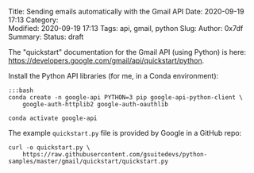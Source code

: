 Title: Sending emails automatically with the Gmail API
Date: 2020-09-19 17:13
Category:  
Modified: 2020-09-19 17:13
Tags: api, gmail, python 
Slug: 
Author: 0x7df
Summary: 
Status: draft

The "quickstart" documentation for the Gmail API (using Python) is here:
<https://developers.google.com/gmail/api/quickstart/python>.

Install the Python API libraries (for me, in a Conda environment):

    :::bash
    conda create -n google-api PYTHON=3 pip google-api-python-client \
        google-auth-httplib2 google-auth-oauthlib

    conda activate google-api

The example `quickstart.py` file is provided by Google in a GitHub repo:

    curl -o quickstart.py \
        https://raw.githubusercontent.com/gsuitedevs/python-samples/master/gmail/quickstart/quickstart.py



